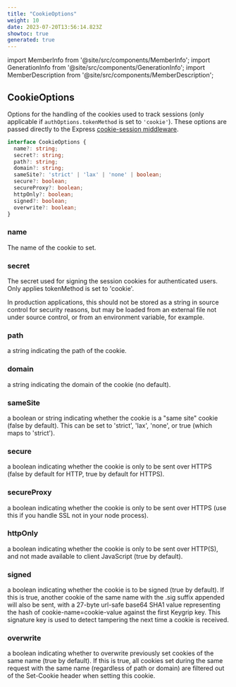 ```yaml
---
title: "CookieOptions"
weight: 10
date: 2023-07-20T13:56:14.823Z
showtoc: true
generated: true
---
```

<!-- This file was generated from the Vendure source. Do not modify. Instead, re-run the "docs:build" script -->
import MemberInfo from '@site/src/components/MemberInfo';
import GenerationInfo from '@site/src/components/GenerationInfo';
import MemberDescription from '@site/src/components/MemberDescription';


## CookieOptions

<GenerationInfo sourceFile="packages/core/src/config/vendure-config.ts" sourceLine="220" packageName="@vendure/core" />

Options for the handling of the cookies used to track sessions (only applicable if
`authOptions.tokenMethod` is set to `'cookie'`). These options are passed directly
to the Express [cookie-session middleware](https://github.com/expressjs/cookie-session).

```ts title="Signature"
interface CookieOptions {
  name?: string;
  secret?: string;
  path?: string;
  domain?: string;
  sameSite?: 'strict' | 'lax' | 'none' | boolean;
  secure?: boolean;
  secureProxy?: boolean;
  httpOnly?: boolean;
  signed?: boolean;
  overwrite?: boolean;
}
```

### name

<MemberInfo kind="property" type="string" default="'session'"   />

The name of the cookie to set.
### secret

<MemberInfo kind="property" type="string" default="(random character string)"   />

The secret used for signing the session cookies for authenticated users. Only applies
tokenMethod is set to 'cookie'.

In production applications, this should not be stored as a string in
source control for security reasons, but may be loaded from an external
file not under source control, or from an environment variable, for example.
### path

<MemberInfo kind="property" type="string" default="'/'"   />

a string indicating the path of the cookie.
### domain

<MemberInfo kind="property" type="string"   />

a string indicating the domain of the cookie (no default).
### sameSite

<MemberInfo kind="property" type="'strict' | 'lax' | 'none' | boolean" default="false"   />

a boolean or string indicating whether the cookie is a "same site" cookie (false by default). This can be set to 'strict',
'lax', 'none', or true (which maps to 'strict').
### secure

<MemberInfo kind="property" type="boolean"   />

a boolean indicating whether the cookie is only to be sent over HTTPS (false by default for HTTP, true by default for HTTPS).
### secureProxy

<MemberInfo kind="property" type="boolean"   />

a boolean indicating whether the cookie is only to be sent over HTTPS (use this if you handle SSL not in your node process).
### httpOnly

<MemberInfo kind="property" type="boolean" default="true"   />

a boolean indicating whether the cookie is only to be sent over HTTP(S), and not made available to client JavaScript (true by default).
### signed

<MemberInfo kind="property" type="boolean"   />

a boolean indicating whether the cookie is to be signed (true by default). If this is true, another cookie of the same name with the .sig
suffix appended will also be sent, with a 27-byte url-safe base64 SHA1 value representing the hash of cookie-name=cookie-value against the
first Keygrip key. This signature key is used to detect tampering the next time a cookie is received.
### overwrite

<MemberInfo kind="property" type="boolean"   />

a boolean indicating whether to overwrite previously set cookies of the same name (true by default). If this is true, all cookies set during
the same request with the same name (regardless of path or domain) are filtered out of the Set-Cookie header when setting this cookie.

